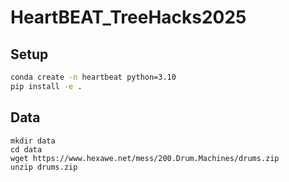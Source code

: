 # HeartBEAT_TreeHacks2025

## Setup
```bash
conda create -n heartbeat python=3.10
pip install -e .
```

## Data
```
mkdir data
cd data
wget https://www.hexawe.net/mess/200.Drum.Machines/drums.zip
unzip drums.zip
```